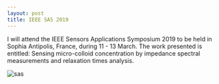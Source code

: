 ```yaml
---
layout: post
title: IEEE SAS 2019
---
```

I will attend the IEEE Sensors Applications Symposium 2019
to be held in Sophia Antipolis, France, during  11 - 13 March.
The work presented is entitled:
Sensing micro-colloid concentration by impedance spectral measurements
and relaxation times analysis.

![sas](/figures/sas2019.jpg)